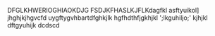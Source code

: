 DFGLKHWERIOGHIAOKDJG
FSDJKFHASLKJFLKdagfkl
asftyuikol]
jhghjkjhgvcfd
uygftygvhbartdfghkjlk
hgfhdthfjgkhjkl
';lkguhiljo;'
kjhjkl
dftgyuhijk
dcdscd

